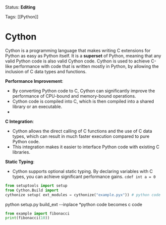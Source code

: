 Status: **Editing**

Tags: [[Python]]
# Cython

Cython is a programming language that makes writing C extensions for Python as easy as Python itself. It is a **superset** of Python, meaning that any valid Python code is also valid Cython code. Cython is used to achieve C-like performance with code that is written mostly in Python, by allowing the inclusion of C data types and functions.

**Performance Improvement**:

- By converting Python code to C, Cython can significantly improve the performance of CPU-bound and memory-bound operations.
- Cython code is compiled into C, which is then compiled into a shared library or an executable.
- 
**C Integration**:

- Cython allows the direct calling of C functions and the use of C data types, which can result in much faster execution compared to pure Python code.
- This integration makes it easier to interface Python code with existing C libraries.

**Static Typing**:

- Cython supports optional static typing. By declaring variables with C types, you can achieve significant performance gains. ```cdef int a = 0```


```python
from setuptools import setup 
from Cython.Build import 
cythonize setup( ext_modules = cythonize("example.pyx")) # python code
```
python setup.py build_ext --inplace
*python code becomes c code
```python
from example import fibonacci
print(fibonacci(10))
```